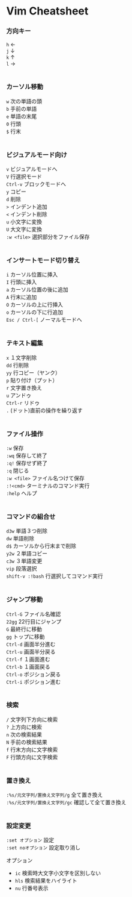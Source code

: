 # Vim Cheatsheet


### 方向キー

`h` ←<br>
`j` ↓<br>
`k` ↑<br>
`l` →<br>
<br>

### カーソル移動

`w` 次の単語の頭<br>
`b` 手前の単語<br>
`e` 単語の末尾<br>
`0` 行頭<br>
`$` 行末<br>
<br>

### ビジュアルモード向け

`v` ビジュアルモードへ<br>
`V` 行選択モード<br>
`Ctrl-v` ブロックモードへ<br>
`y` コピー<br>
`d` 削除<br>
`>` インデント追加<br>
`<` インデント削除<br>
`u` 小文字に変換<br>
`U` 大文字に変換<br>
`:w <file>` 選択部分をファイル保存<br>
<br>


### インサートモード切り替え

`i` カーソル位置に挿入<br>
`I` 行頭に挿入<br>
`a` カーソル位置の後に追加<br>
`A` 行末に追加<br>
`O` カーソルの上に行挿入<br>
`o` カーソルの下に行追加<br>
`Esc / Ctrl-[` ノーマルモードへ<br>
<br>


### テキスト編集

`x` １文字削除<br>
`dd` 行削除<br>
`yy` 行コピー（ヤンク）<br>
`p` 貼り付け（プット）<br>
`r` 文字置き換え<br>
`u` アンドゥ<br>
`Ctrl-r` リドゥ<br>
`.`  (ドット)直前の操作を繰り返す<br>
<br>


### ファイル操作

`:w`    保存<br>
`:wq`   保存して終了<br>
`:q!`   保存せず終了<br>
`:q`    閉じる<br>
`:w <file>` ファイル名つけて保存<br>
`:!<cmd>` ターミナルのコマンド実行<br>
`:help` ヘルプ<br>
<br>


### コマンドの組合せ

`d3w` 単語３つ削除<br>
`dw` 単語削除<br>
`d$` カーソルから行末まで削除<br>
`y2w` ２単語コピー<br>
`c3w` ３単語変更<br>
`vip` 段落選択<br>
`shift-v :!bash` 行選択してコマンド実行<br>
<br>


### ジャンプ移動

`Ctrl-G` ファイル名確認<br>
`22gg` 22行目にジャンプ<br>
`G` 最終行に移動<br>
`gg` トップに移動<br>
`Ctrl-d` 画面半分進む<br>
`Ctrl-u` 画面半分戻る<br>
`Ctrl-f` １画面進む<br>
`Ctrl-b` １画面戻る<br>
`Ctrl-o` ポジション戻る<br>
`Ctrl-i` ポジション進む<br>
<br>


### 検索

`/` 文字列下方向に検索<br>
`?` 上方向に検索<br>
`n` 次の検索結果<br>
`N` 手前の検索結果<br>
`f` 行末方向に文字検索<br>
`F` 行頭方向に文字検索<br>
<br>

### 置き換え

`:%s/元文字列/置換え文字列/g` 全て置き換え<br>
`:%s/元文字列/置換え文字列/gc` 確認して全て置き換え<br>
<br>


### 設定変更

`:set オプション` 設定<br>
`:set noオプション` 設定取り消し<br>

オプション<br>
- `ic` 検索時大文字小文字を区別しない<br>
- `hls` 検索結果をハイライト<br>
- `nu` 行番号表示<br>

